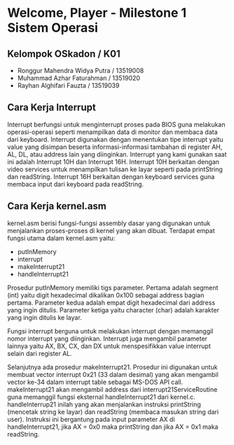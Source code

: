 # Welcome, Player - Milestone 1 Sistem Operasi

## Kelompok OSkadon / K01
* Ronggur Mahendra Widya Putra / 13519008
* Muhammad Azhar Faturahman / 13519020
* Rayhan Alghifari Fauzta / 13519039

## Cara Kerja Interrupt
Interrupt berfungsi untuk menginterrupt proses pada BIOS guna melakukan operasi-operasi seperti menampilkan data di monitor dan membaca data dari keyboard. Interrupt digunakan dengan menentukan tipe interrupt yaitu value yang disimpan beserta informasi-informasi tambahan di register AH, AL, DL, atau address lain yang diinginkan. Interrupt yang kami gunakan saat ini adalah Interrupt 10H dan Interrupt 16H. Interrupt 10H berkaitan dengan video services untuk menampilkan tulisan ke layar seperti pada printString dan readString. Interrupt 16H berkaitan dengan keyboard services guna membaca input dari keyboard pada readString.

## Cara Kerja kernel.asm
kernel.asm berisi fungsi-fungsi assembly dasar yang digunakan untuk menjalankan proses-proses di kernel yang akan dibuat. Terdapat empat fungsi utama dalam kernel.asm yaitu:
* putInMemory
* interrupt
* makeInterrupt21
* handleInterrupt21

Prosedur putInMemory memiliki tigs parameter. Pertama adalah segment (int) yaitu digit hexadecimal dikalikan 0x100 sebagai address bagian pertama. Parameter kedua adalah empat digit hexadecimal dari address yang ingin ditulis. Parameter ketiga yaitu character (char) adalah karakter yang ingin ditulis ke layar.

Fungsi interrupt berguna untuk melakukan interrupt dengan memanggil nomor interrupt yang diinginkan. Interrupt juga mengambil parameter lainnya yaitu AX, BX, CX, dan DX untuk menspesifikkan value interrupt selain dari register AL. 

Selanjutnya ada prosedur makeInterrupt21. Prosedur ini digunakan untuk membuat vector interrupt 0x21 (33 dalam desimal) yang akan mengambil vector ke-34 dalam interrupt table sebagai MS-DOS API call. makeInterrupt21 akan mengambil address dari interrupt21ServiceRoutine guna memanggil fungsi eksternal handleInterrupt21 dari kernel.c. handleInterrup21 inilah yang akan menjalankan instruksi printString (mencetak string ke layar) dan readString (membaca masukan string dari user). Instruksi ini bergantung pada input parameter AX di handleInterrupt21, jika AX = 0x0 maka printString dan jika AX = 0x1 maka readString.
